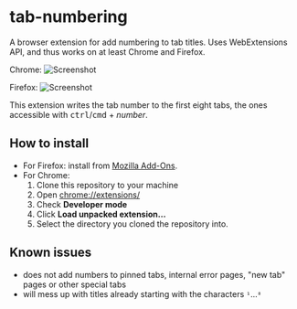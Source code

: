# tab-numbering
A browser extension for add numbering to tab titles. Uses WebExtensions API, and thus works on at least Chrome and Firefox.

Chrome:
![Screenshot](./screenshot-chrome.png)

Firefox:
![Screenshot](./screenshot-firefox.png)


This extension writes the tab number to the first eight tabs, the ones accessible with <kbd>ctrl</kbd>/<kbd>cmd</kbd> + *number*.

## How to install

- For Firefox: install from <a href="https://addons.mozilla.org/en-GB/firefox/addon/tab-numbering/">Mozilla Add-Ons</a>.
- For Chrome:
  1. Clone this repository to your machine
  2. Open <a href="chrome://extensions/">chrome://extensions/</a>
  3. Check **Developer mode**
  4. Click **Load unpacked extension...**
  5. Select the directory you cloned the repository into.

## Known issues

- does not add numbers to pinned tabs, internal error pages, "new tab" pages or other special tabs
- will mess up with titles already starting with the characters `¹`...`⁸`
